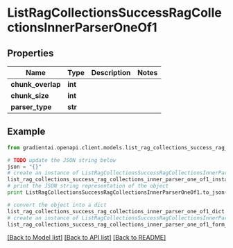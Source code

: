 # ListRagCollectionsSuccessRagCollectionsInnerParserOneOf1


## Properties
Name | Type | Description | Notes
------------ | ------------- | ------------- | -------------
**chunk_overlap** | **int** |  | 
**chunk_size** | **int** |  | 
**parser_type** | **str** |  | 

## Example

```python
from gradientai.openapi.client.models.list_rag_collections_success_rag_collections_inner_parser_one_of1 import ListRagCollectionsSuccessRagCollectionsInnerParserOneOf1

# TODO update the JSON string below
json = "{}"
# create an instance of ListRagCollectionsSuccessRagCollectionsInnerParserOneOf1 from a JSON string
list_rag_collections_success_rag_collections_inner_parser_one_of1_instance = ListRagCollectionsSuccessRagCollectionsInnerParserOneOf1.from_json(json)
# print the JSON string representation of the object
print ListRagCollectionsSuccessRagCollectionsInnerParserOneOf1.to_json()

# convert the object into a dict
list_rag_collections_success_rag_collections_inner_parser_one_of1_dict = list_rag_collections_success_rag_collections_inner_parser_one_of1_instance.to_dict()
# create an instance of ListRagCollectionsSuccessRagCollectionsInnerParserOneOf1 from a dict
list_rag_collections_success_rag_collections_inner_parser_one_of1_form_dict = list_rag_collections_success_rag_collections_inner_parser_one_of1.from_dict(list_rag_collections_success_rag_collections_inner_parser_one_of1_dict)
```
[[Back to Model list]](../README.md#documentation-for-models) [[Back to API list]](../README.md#documentation-for-api-endpoints) [[Back to README]](../README.md)


